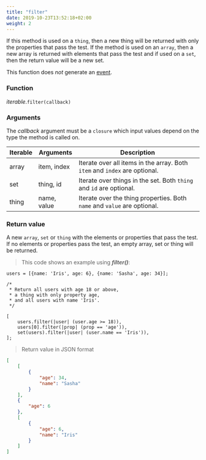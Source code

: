 ```yaml
---
title: "filter"
date: 2019-10-23T13:52:18+02:00
weight: 2
---
```


If this method is used on a `thing`, then a new thing will be returned with only
the properties that pass the test. If the method is used on an `array`, then a
new array is returned with elements that pass the test and if used on a `set`, then
the return value will be a new set.

This function does *not* generate an [event](../../../events).

### Function
*iterable*.`filter(callback)`

### Arguments
The *callback* argument must be a `closure` which input values depend on the type the method is called on.

Iterable | Arguments   | Description
-------- | ----------- | -----------
array    | item, index | Iterate over all items in the array. Both `item` and `index` are optional.
set      | thing, id   | Iterate over things in the set. Both `thing` and `id` are optional.
thing    | name, value | Iterate over the thing properties. Both `name` and `value` are optional.


### Return value
A new `array`, `set` or `thing` with the elements or properties that pass the test.
If no elements or properties pass the test, an empty array, set or thing will be returned.

> This code shows an example using ***filter()***:

```thingsdb,json_response
users = [{name: 'Iris', age: 6}, {name: 'Sasha', age: 34}];

/*
 * Return all users with age 18 or above,
 * a thing with only property age,
 * and all users with name 'Iris'.
 */

[
    users.filter(|user| (user.age >= 18)),
    users[0].filter(|prop| (prop == 'age')),
    set(users).filter(|user| (user.name == 'Iris')),
];
```

> Return value in JSON format

```json
[
    [
        {
            "age": 34,
            "name": "Sasha"
        }
    ],
    {
        "age": 6
    },
    [
        {
            "age": 6,
            "name": "Iris"
        }
    ]
]
```
